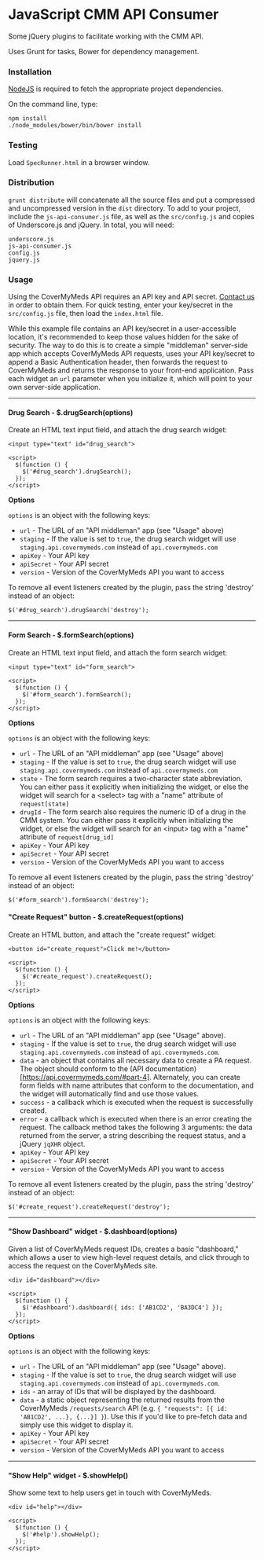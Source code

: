 JavaScript CMM API Consumer
===============

Some jQuery plugins to facilitate working with the CMM API.

Uses Grunt for tasks, Bower for dependency management.

### Installation

[NodeJS](http://nodejs.org/download/) is required to fetch the appropriate project dependencies.

On the command line, type:

```
npm install
./node_modules/bower/bin/bower install
```

### Testing

Load `SpecRunner.html` in a browser window.

### Distribution

`grunt distribute` will concatenate all the source files and put a compressed
and uncompressed version in the `dist` directory. To add to your project, include
the `js-api-consumer.js` file, as well as the `src/config.js` and copies of Underscore.js
and jQuery. In total, you will need:

```
underscore.js
js-api-consumer.js
config.js
jquery.js
```

### Usage

Using the CoverMyMeds API requires an API key and API secret. [Contact us](mailto:developers@covermymeds.com)
in order to obtain them. For quick testing, enter your key/secret in the `src/config.js`
file, then load the `index.html` file.

While this example file contains an API key/secret in a user-accessible location,
it's recommended to keep those values hidden for the sake of security. The
way to do this is to create a simple "middleman" server-side app which accepts CoverMyMeds API
requests, uses your API key/secret to append a Basic Authentication header, then forwards
the request to CoverMyMeds and returns the response to your front-end application. Pass each
widget an `url` parameter when you initialize it, which will point to your own
server-side application.

-------------------------------

#### Drug Search - $.drugSearch(options)

Create an HTML text input field, and attach the drug search widget:

```
<input type="text" id="drug_search">

<script>
  $(function () {
    $('#drug_search').drugSearch();
  });
</script>
```

__Options__

`options` is an object with the following keys:

* `url` - The URL of an "API middleman" app (see "Usage" above)
* `staging` - If the value is set to `true`, the drug search widget will use `staging.api.covermymeds.com`
instead of `api.covermymeds.com`
* `apiKey` - Your API key
* `apiSecret` - Your API secret
* `version` - Version of the CoverMyMeds API you want to access

To remove all event listeners created by the plugin, pass the string 'destroy'
instead of an object:

```
$('#drug_search').drugSearch('destroy');
```

-------------------------------

#### Form Search - $.formSearch(options)

Create an HTML text input field, and attach the form search widget:

```
<input type="text" id="form_search">

<script>
  $(function () {
    $('#form_search').formSearch();
  });
</script>
```

__Options__

`options` is an object with the following keys:

* `url` - The URL of an "API middleman" app (see "Usage" above)
* `staging` - If the value is set to `true`, the drug search widget will use `staging.api.covermymeds.com`
instead of `api.covermymeds.com`
* `state` - The form search requires a two-character state abbreviation. You can either
pass it explicitly when initializing the widget, or else the widget will search for a &lt;select&gt; tag
with a "name" attribute of `request[state]`
* `drugId` - The form search also requires the numeric ID of a drug in the CMM system. You can either
pass it explicitly when initializing the widget, or else the widget will search for an &lt;input&gt; tag
with a "name" attribute of `request[drug_id]`
* `apiKey` - Your API key
* `apiSecret` - Your API secret
* `version` - Version of the CoverMyMeds API you want to access


To remove all event listeners created by the plugin, pass the string 'destroy'
instead of an object:

```
$('#form_search').formSearch('destroy');
```

#### "Create Request" button - $.createRequest(options)

Create an HTML button, and attach the "create request" widget:

```
<button id="create_request">Click me!</button>

<script>
  $(function () {
    $('#create_request').createRequest();
  });
</script>
```

__Options__

`options` is an object with the following keys:

* `url` - The URL of an "API middleman" app (see "Usage" above).
* `staging` - If the value is set to `true`, the drug search widget will use `staging.api.covermymeds.com`
instead of `api.covermymeds.com`.
* `data` - an object that contains all necessary data to create a PA request. The object
should conform to the (API documentation)[https://api.covermymeds.com/#part-4]. Alternately, you can create
form fields with name attributes that conform to the documentation, and the widget will automatically find and use
those values.
* `success` - a callback which is executed when the request is successfully created.
* `error` - a callback which is executed when there is an error creating the request. The callback method takes the
following 3 arguments: the data returned from the server, a string describing the request status, and a jQuery `jqXHR` object.
* `apiKey` - Your API key
* `apiSecret` - Your API secret
* `version` - Version of the CoverMyMeds API you want to access

To remove all event listeners created by the plugin, pass the string 'destroy'
instead of an object:

```
$('#create_request').createRequest('destroy');
```

-------------------------------

#### "Show Dashboard" widget - $.dashboard(options)

Given a list of CoverMyMeds request IDs, creates a basic "dashboard," which allows a user to
view high-level request details, and click through to access the request on the CoverMyMeds site.

```
<div id="dashboard"></div>

<script>
  $(function () {
    $('#dashboard').dashboard({ ids: ['AB1CD2', 'BA3DC4'] });
  });
</script>
```

__Options__

`options` is an object with the following keys:

* `url` - The URL of an "API middleman" app (see "Usage" above).
* `staging` - If the value is set to `true`, the drug search widget will use `staging.api.covermymeds.com`
instead of `api.covermymeds.com`.
* `ids` - an array of IDs that will be displayed by the dashboard.
* `data` - a static object representing the returned results from the CoverMyMeds `/requests/search` API (e.g. `{ "requests": [{ id: 'AB1CD2', ...}, {...}] }`).
Use this if you'd like to pre-fetch data and simply use this widget to display it.
* `apiKey` - Your API key
* `apiSecret` - Your API secret
* `version` - Version of the CoverMyMeds API you want to access

-------------------------------

#### "Show Help" widget - $.showHelp()

Show some text to help users get in touch with CoverMyMeds.

```
<div id="help"></div>

<script>
  $(function () {
    $('#help').showHelp();
  });
</script>
```
